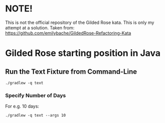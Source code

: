 # NOTE!

This is not the official repository of the Gilded Rose kata. This is only my attempt at a solution.
Taken from: https://github.com/emilybache/GildedRose-Refactoring-Kata

# Gilded Rose starting position in Java

## Run the Text Fixture from Command-Line

```
./gradlew -q text
```

### Specify Number of Days

For e.g. 10 days:

```
./gradlew -q text --args 10
```
